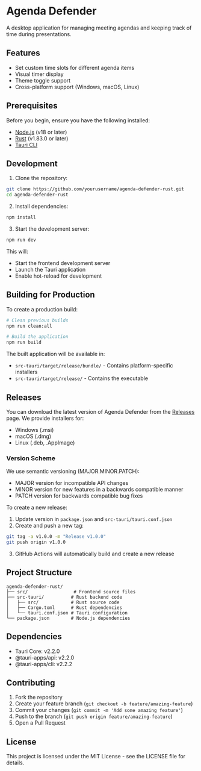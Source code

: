 # Agenda Defender

A desktop application for managing meeting agendas and keeping track of time during presentations.

## Features

- Set custom time slots for different agenda items
- Visual timer display
- Theme toggle support
- Cross-platform support (Windows, macOS, Linux)

## Prerequisites

Before you begin, ensure you have the following installed:
- [Node.js](https://nodejs.org/) (v18 or later)
- [Rust](https://www.rust-lang.org/tools/install) (v1.83.0 or later)
- [Tauri CLI](https://tauri.app/v1/guides/getting-started/prerequisites)

## Development

1. Clone the repository:
```bash
git clone https://github.com/yourusername/agenda-defender-rust.git
cd agenda-defender-rust
```

2. Install dependencies:
```bash
npm install
```

3. Start the development server:
```bash
npm run dev
```

This will:
- Start the frontend development server
- Launch the Tauri application
- Enable hot-reload for development

## Building for Production

To create a production build:

```bash
# Clean previous builds
npm run clean:all

# Build the application
npm run build
```

The built application will be available in:
- `src-tauri/target/release/bundle/` - Contains platform-specific installers
- `src-tauri/target/release/` - Contains the executable

## Releases

You can download the latest version of Agenda Defender from the [Releases](https://github.com/yourusername/agenda-defender-rust/releases) page. We provide installers for:

- Windows (.msi)
- macOS (.dmg)
- Linux (.deb, .AppImage)

### Version Scheme

We use semantic versioning (MAJOR.MINOR.PATCH):

- MAJOR version for incompatible API changes
- MINOR version for new features in a backwards compatible manner
- PATCH version for backwards compatible bug fixes

To create a new release:

1. Update version in `package.json` and `src-tauri/tauri.conf.json`
2. Create and push a new tag:
```bash
git tag -a v1.0.0 -m "Release v1.0.0"
git push origin v1.0.0
```
3. GitHub Actions will automatically build and create a new release

## Project Structure

```
agenda-defender-rust/
├── src/                 # Frontend source files
├── src-tauri/          # Rust backend code
│   ├── src/            # Rust source code
│   ├── Cargo.toml      # Rust dependencies
│   └── tauri.conf.json # Tauri configuration
└── package.json        # Node.js dependencies
```

## Dependencies

- Tauri Core: v2.2.0
- @tauri-apps/api: v2.2.0
- @tauri-apps/cli: v2.2.2

## Contributing

1. Fork the repository
2. Create your feature branch (`git checkout -b feature/amazing-feature`)
3. Commit your changes (`git commit -m 'Add some amazing feature'`)
4. Push to the branch (`git push origin feature/amazing-feature`)
5. Open a Pull Request

## License

This project is licensed under the MIT License - see the LICENSE file for details.
